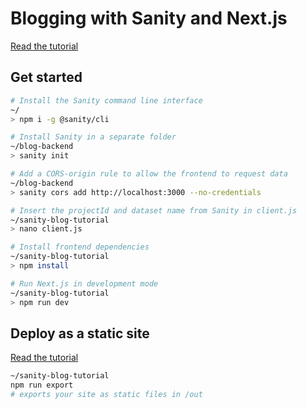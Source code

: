 # Blogging with Sanity and Next.js

[Read the tutorial](https://www.sanity.io/blog/build-your-own-blog-with-sanity-and-next-js?utm_source=github&github_campaing=rbt)

## Get started

```sh
# Install the Sanity command line interface
~/
> npm i -g @sanity/cli

# Install Sanity in a separate folder
~/blog-backend
> sanity init

# Add a CORS-origin rule to allow the frontend to request data
~/blog-backend
> sanity cors add http://localhost:3000 --no-credentials

# Insert the projectId and dataset name from Sanity in client.js
~/sanity-blog-tutorial
> nano client.js

# Install frontend dependencies
~/sanity-blog-tutorial
> npm install

# Run Next.js in development mode
~/sanity-blog-tutorial
> npm run dev
```

## Deploy as a static site

[Read the tutorial](https://www.sanity.io/blog/tutorial-host-your-sanity-based-next-js-project-on-netlify?utm_source=github&utm_campaign=netlifyexport)

```sh
~/sanity-blog-tutorial
npm run export
# exports your site as static files in /out
```
